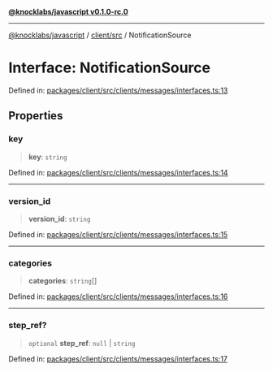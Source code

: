 [**@knocklabs/javascript v0.1.0-rc.0**](../../../README.md)

***

[@knocklabs/javascript](../../../modules.md) / [client/src](../README.md) / NotificationSource

# Interface: NotificationSource

Defined in: [packages/client/src/clients/messages/interfaces.ts:13](https://github.com/knocklabs/javascript/blob/main/packages/client/src/clients/messages/interfaces.ts#L13)

## Properties

### key

> **key**: `string`

Defined in: [packages/client/src/clients/messages/interfaces.ts:14](https://github.com/knocklabs/javascript/blob/main/packages/client/src/clients/messages/interfaces.ts#L14)

***

### version\_id

> **version\_id**: `string`

Defined in: [packages/client/src/clients/messages/interfaces.ts:15](https://github.com/knocklabs/javascript/blob/main/packages/client/src/clients/messages/interfaces.ts#L15)

***

### categories

> **categories**: `string`[]

Defined in: [packages/client/src/clients/messages/interfaces.ts:16](https://github.com/knocklabs/javascript/blob/main/packages/client/src/clients/messages/interfaces.ts#L16)

***

### step\_ref?

> `optional` **step\_ref**: `null` \| `string`

Defined in: [packages/client/src/clients/messages/interfaces.ts:17](https://github.com/knocklabs/javascript/blob/main/packages/client/src/clients/messages/interfaces.ts#L17)
